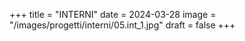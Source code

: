 +++
title = "INTERNI"
date = 2024-03-28
image = "/images/progetti/interni/05.int_1.jpg"
draft = false
+++